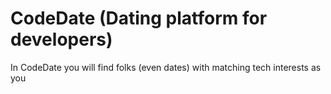 # CodeDate (Dating platform for developers)

In CodeDate you will find folks (even dates) with matching tech interests as you


